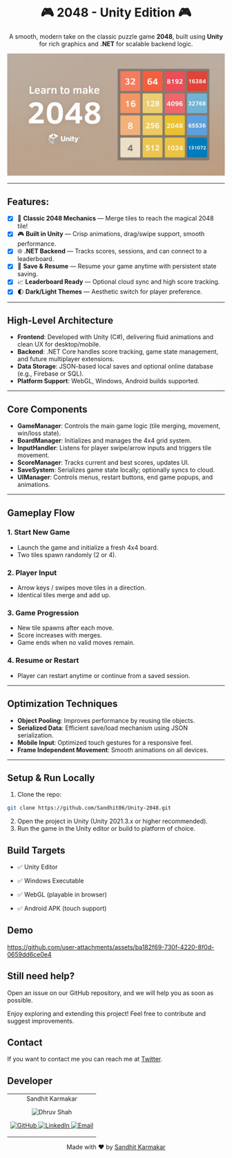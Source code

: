 <h1 align="center"><b>🎮 2048 - Unity Edition 🎮</b></h1>

<p align="center">
A smooth, modern take on the classic puzzle game <b>2048</b>, built using <b>Unity</b> for rich graphics and <b>.NET</b> for scalable backend logic.
</p>

![Game Image](/2048.jpg)

---

## Features:

- [x] 🧠 **Classic 2048 Mechanics** — Merge tiles to reach the magical 2048 tile!
- [x] 🎮 **Built in Unity** — Crisp animations, drag/swipe support, smooth performance.
- [x] 🌐 **.NET Backend** — Tracks scores, sessions, and can connect to a leaderboard.
- [x] 💾 **Save & Resume** — Resume your game anytime with persistent state saving.
- [x] 📈 **Leaderboard Ready** — Optional cloud sync and high score tracking.
- [x] 🌓 **Dark/Light Themes** — Aesthetic switch for player preference.

---

## High-Level Architecture

- **Frontend**: Developed with Unity (C#), delivering fluid animations and clean UX for desktop/mobile.
- **Backend**: .NET Core handles score tracking, game state management, and future multiplayer extensions.
- **Data Storage**: JSON-based local saves and optional online database (e.g., Firebase or SQL).
- **Platform Support**: WebGL, Windows, Android builds supported.

---

## Core Components

- **GameManager**: Controls the main game logic (tile merging, movement, win/loss state).
- **BoardManager**: Initializes and manages the 4x4 grid system.
- **InputHandler**: Listens for player swipe/arrow inputs and triggers tile movement.
- **ScoreManager**: Tracks current and best scores, updates UI.
- **SaveSystem**: Serializes game state locally; optionally syncs to cloud.
- **UIManager**: Controls menus, restart buttons, end game popups, and animations.

---

## Gameplay Flow

### 1. Start New Game
- Launch the game and initialize a fresh 4x4 board.
- Two tiles spawn randomly (2 or 4).

### 2. Player Input
- Arrow keys / swipes move tiles in a direction.
- Identical tiles merge and add up.

### 3. Game Progression
- New tile spawns after each move.
- Score increases with merges.
- Game ends when no valid moves remain.

### 4. Resume or Restart
- Player can restart anytime or continue from a saved session.

---

## Optimization Techniques

- **Object Pooling**: Improves performance by reusing tile objects.
- **Serialized Data**: Efficient save/load mechanism using JSON serialization.
- **Mobile Input**: Optimized touch gestures for a responsive feel.
- **Frame Independent Movement**: Smooth animations on all devices.

---

## Setup & Run Locally

1. Clone the repo:
```bash
git clone https://github.com/Sandhit06/Unity-2048.git
```
2. Open the project in Unity (Unity 2021.3.x or higher recommended).
3. Run the game in the Unity editor or build to platform of choice.

## Build Targets
- ✅ Unity Editor

- ✅ Windows Executable

- ✅ WebGL (playable in browser)
  
- ✅ Android APK (touch support)

## Demo

https://github.com/user-attachments/assets/ba182f69-730f-4220-8f0d-0659dd6ce0e4


## Still need help?
Open an issue on our GitHub repository, and we will help you as soon as possible.

Enjoy exploring and extending this project! Feel free to contribute and suggest improvements.

## Contact

If you want to contact me you can reach me at [Twitter](https://x.com/SandhitK).

## Developer
<table>
    <tr align="center">
        <td>
        Sandhit Karmakar
        <p align="center">
            <img src = "https://avatars.githubusercontent.com/u/90787826?v=4" width="150" height="150" alt="Dhruv Shah">
        </p>
            <p align="center">
                <a href = "https://github.com/Sandhit06">
                    <img src = "http://www.iconninja.com/files/241/825/211/round-collaboration-social-github-code-circle-network-icon.svg" width="36" height = "36" alt="GitHub"/>
                </a>
                <a href = "https://www.linkedin.com/in/sandhit-karmakar/" target="_blank">
                    <img src = "http://www.iconninja.com/files/863/607/751/network-linkedin-social-connection-circular-circle-media-icon.svg" width="36" height="36" alt="LinkedIn"/>
                </a>
                <a href = "mailto:sandhitkarmakar@gmail.com" target="_blank">
                    <img src = "https://www.iconninja.com/files/312/807/734/share-send-email-chat-circle-message-mail-icon.svg" width="36" height="36" alt="Email"/>
                </a>
            </p>
        </td>
    </tr>
</table>

<p align="center">
    Made with ❤️ by <a href="https://github.com/Sandhit06">Sandhit Karmakar</a>
</p>
